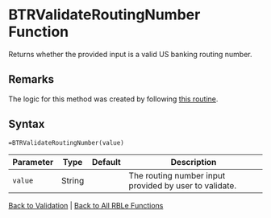 # BTRValidateRoutingNumber Function

Returns whether the provided input is a valid US banking routing number.

## Remarks

The logic for this method was created by following [this routine](http://www.wikihow.com/Calculate-the-Check-Digit-of-a-Routing-Number-from-an-Illegible-Check).
## Syntax

```excel
=BTRValidateRoutingNumber(value)
```

Parameter | Type | Default | Description
---|---|---|---
`value` | String |  | The routing number input provided by user to validate.

[Back to Validation](Readme.md) | [Back to All RBLe Functions](/RBLe/Readme.md#function-documentation)